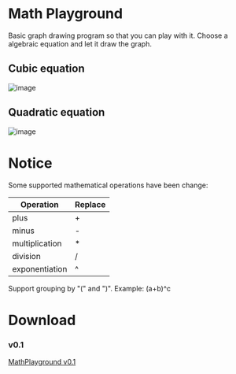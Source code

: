 # Math Playground
Basic graph drawing program so that you can play with it.
Choose a algebraic equation and let it draw the graph.
## Cubic equation
![image](https://user-images.githubusercontent.com/23548268/32981731-0ac51a54-ccac-11e7-80a7-cc09a0fa4097.png)
## Quadratic equation
![image](https://user-images.githubusercontent.com/23548268/32981938-8f6f9d4a-ccae-11e7-9b1a-39aa9acd8ca8.png)

# Notice
Some supported mathematical operations have been change:

|Operation | Replace |
| --- | --- |
| plus | + |
| minus | - |
| multiplication | * |
| division | / |
| exponentiation | ^ |

Support grouping by "(" and ")". Example: (a+b)^c



# Download
### v0.1
[MathPlayground v0.1](https://github.com/Vintechnology/MathPlayground/releases/download/v0.1/MathPlayground.jar)
